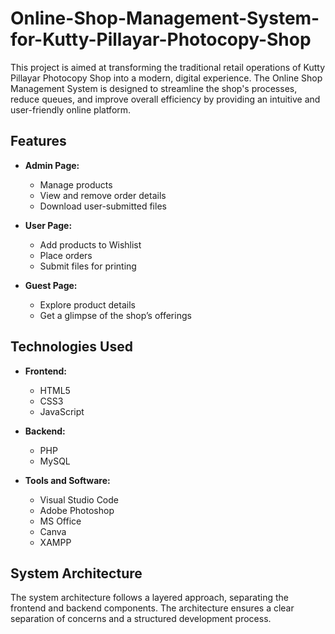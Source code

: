# Online-Shop-Management-System-for-Kutty-Pillayar-Photocopy-Shop
This project is aimed at transforming the traditional retail operations of Kutty Pillayar Photocopy Shop into a modern, digital experience. The Online Shop Management System is designed to streamline the shop's processes, reduce queues, and improve overall efficiency by providing an intuitive and user-friendly online platform.
## Features
- **Admin Page:**
  - Manage products
  - View and remove order details
  - Download user-submitted files

- **User Page:**
  - Add products to Wishlist
  - Place orders
  - Submit files for printing

- **Guest Page:**
  - Explore product details
  - Get a glimpse of the shop’s offerings

## Technologies Used
- **Frontend:**
  - HTML5
  - CSS3
  - JavaScript

- **Backend:**
  - PHP
  - MySQL

- **Tools and Software:**
  - Visual Studio Code
  - Adobe Photoshop
  - MS Office
  - Canva
  - XAMPP

## System Architecture
The system architecture follows a layered approach, separating the frontend and backend components. The architecture ensures a clear separation of concerns and a structured development process.
